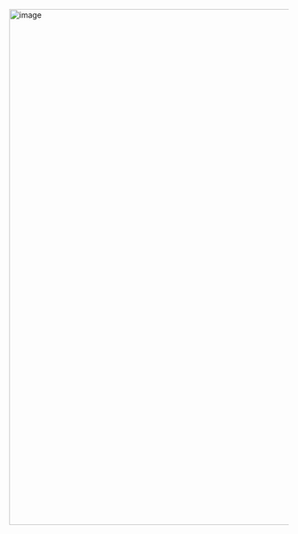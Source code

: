 <img width="1859" height="932" alt="image" src="https://github.com/user-attachments/assets/71840c51-b409-4b0a-a465-304a11486d26" />
